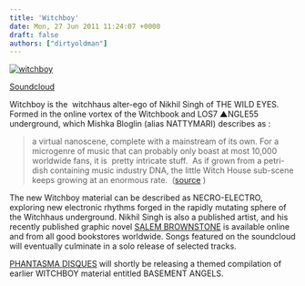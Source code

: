```yaml
---
title: 'Witchboy'
date: Mon, 27 Jun 2011 11:24:07 +0000
draft: false
authors: ["dirtyoldman"]
---
```


[![](/wp-content/uploads/2011/06/witchboy1-e1309173641621.jpg "witchboy")](/artists/witchboy/witchboy1/)

[Soundcloud](http://soundcloud.com/w-it-c-h-b-o-y)

Witchboy is the  witchhaus alter-ego of Nikhil Singh of THE WILD EYES. Formed in the online vortex of the Witchbook and LOS7 ▲NGLE55 underground, which Mishka Bloglin (alias NATTYMARI) describes as :

> a virtual nanoscene, complete with a mainstream of its own. For a microgenre of music that can probably only boast at most 10,000 worldwide fans, it is  pretty intricate stuff.  As if grown from a petri-dish containing music industry DNA, the little Witch House sub-scene keeps growing at an enormous rate.  ([source](http://mishkanyc.com/bloglin/2011/05/31/reasons-not-to-be-cheerful-pt-6-are-we-alone-again-or/) )

The new Witchboy material can be described as NECRO-ELECTRO, exploring new electronic rhythms forged in the rapidly mutating sphere of the Witchhaus underground. Nikhil Singh is also a published artist, and his recently published graphic novel [SALEM BROWNSTONE](http://forbiddenplanet.co.uk/blog/2009/salem-brownstone-just-your-usual-art-deco-gothic-fantasy-childrens-book/) is available online and from all good bookstores worldwide. Songs featured on the soundcloud will eventually culminate in a solo release of selected tracks.

[PHANTASMA DISQUES](http://phantasma-disques.blogspot.com/) will shortly be releasing a themed compilation of earlier WITCHBOY material entitled BASEMENT ANGELS.